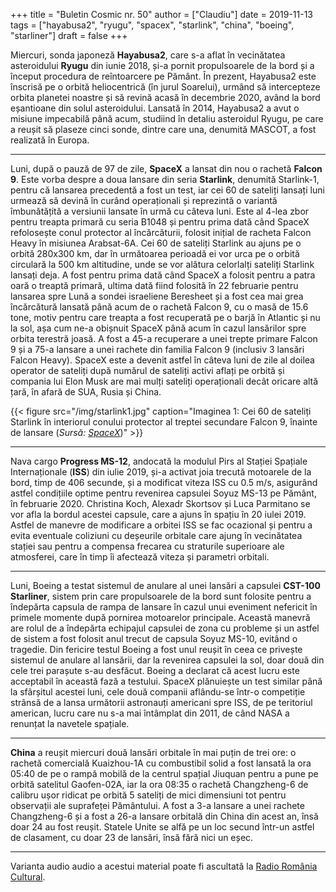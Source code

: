 +++
title = "Buletin Cosmic nr. 50"
author = ["Claudiu"]
date = 2019-11-13
tags = ["hayabusa2", "ryugu", "spacex", "starlink", "china", "boeing", "starliner"]
draft = false
+++

Miercuri, sonda japoneză **Hayabusa2**, care s-a aflat în vecinătatea asteroidului **Ryugu** din iunie 2018, și-a pornit propulsoarele de la bord și a început procedura de reîntoarcere pe Pământ. În prezent, Hayabusa2 este înscrisă pe o orbită heliocentrică (în jurul Soarelui), urmând să intercepteze orbita planetei noastre și să revină acasă în decembrie 2020, având la bord eșantioane din solul asteroidului. Lansată în 2014, Hayabusa2 a avut o misiune impecabilă până acum, studiind în detaliu asteroidul Ryugu, pe care a reușit să plaseze cinci sonde, dintre care una, denumită MASCOT, a fost realizată în Europa.

---

Luni, după o pauză de 97 de zile, **SpaceX** a lansat din nou o rachetă **Falcon 9**. Este vorba despre a doua lansare din seria **Starlink**, denumită Starlink-1, pentru că lansarea precedentă a fost un test, iar cei 60 de sateliți lansați luni urmează să devină în curând operaționali și reprezintă o variantă îmbunătățită a versiunii lansate în urmă cu câteva luni. Este al 4-lea zbor pentru treapta primară cu seria B1048 și pentru prima dată când SpaceX refolosește conul protector al încărcăturii, folosit inițial de racheta Falcon Heavy în misiunea Arabsat-6A. Cei 60 de sateliți Starlink au ajuns pe o orbită 280x300 km, dar în următoarea perioadă ei vor urca pe o orbită circulară la 500 km altitudine, unde se vor alătura celorlalți sateliți Starlink lansați deja. A fost pentru prima dată când SpaceX a folosit pentru a patra oară o treaptă primară, ultima dată fiind folosită în 22 februarie pentru lansarea spre Lună a sondei israeliene Beresheet și a fost cea mai grea încărcătură lansată până acum de o rachetă Falcon 9, cu o masă de 15.6 tone, motiv pentru care treapta a fost recuperată pe o barjă în Atlantic și nu la sol, așa cum ne-a obișnuit SpaceX până acum în cazul lansărilor spre orbita terestră joasă. A fost a 45-a recuperare a unei trepte primare Falcon 9 și a 75-a lansare a unei rachete din familia Falcon 9 (inclusiv 3 lansări Falcon Heavy). SpaceX este a devenit astfel în câteva luni de zile al doilea operator de sateliți după numărul de sateliți activi aflați pe orbită și compania lui Elon Musk are mai mulți sateliți operaționali decât oricare altă țară, în afară de SUA, Rusia și China.

{{< figure src="/img/starlink1.jpg" caption="Imaginea 1: Cei 60 de sateliți Starlink în interiorul conului protector al treptei secundare Falcon 9, înainte de lansare (_Sursă: [SpaceX](https://twitter.com/SpaceX/status/1193687615528042496)_)" >}}

---

Nava cargo **Progress MS-12**, andocată la modulul Pirs al Stației Spațiale Internaționale (**ISS**) din iulie 2019, și-a activat joia trecută motoarele de la bord, timp de 406 secunde, și a modificat viteza ISS cu 0.5 m/s, asigurând astfel condițiile optime pentru revenirea capsulei Soyuz MS-13 pe Pământ, în februarie 2020. Christina Koch, Alexadr Skortsov și Luca Parmitano se vor afla la bordul acestei capsule, care a ajuns în spațiu în 20 iulei 2019. Astfel de manevre de modificare a orbitei ISS se fac ocazional și pentru a evita eventuale coliziuni cu deșeurile orbitale care ajung în vecinătatea stației sau pentru a compensa frecarea cu straturile superioare ale atmosferei, care în timp îi afectează viteza și parametri orbitali.

---

Luni, Boeing a testat sistemul de anulare al unei lansări a capsulei **CST-100 Starliner**, sistem prin care propulsoarele de la bord sunt folosite pentru a îndepărta capsula de rampa de lansare în cazul unui eveniment nefericit în primele momente după pornirea motoarelor principale. Această manevră are rolul de a îndepărta echipajul capsulei de zona cu probleme și un astfel de sistem a fost folosit anul trecut de capsula Soyuz MS-10, evitând o tragedie. Din fericire testul Boeing a fost unul reușit în ceea ce privește sistemul de anulare al lansării, dar la revenirea capsulei la sol, doar două din cele trei parașute s-au desfăcut. Boeing a declarat că acest lucru este acceptabil în această fază a testului. SpaceX plănuiește un test similar până la sfârșitul acestei luni, cele două companii aflându-se într-o competiție strânsă de a lansa următorii astronauți americani spre ISS, de pe teritoriul american, lucru care nu s-a mai întâmplat din 2011, de când NASA a renunțat la navetele spațiale.

---

**China** a reușit miercuri două lansări orbitale în mai puțin de trei ore: o rachetă comercială Kuaizhou-1A cu combustibil solid a fost lansată la ora 05:40 de pe o rampă mobilă de la centrul spațial Jiuquan pentru a pune pe orbită satelitul Gaofen-02A, iar la ora 08:35 o rachetă Changzheng-6 de calibru ușor ridicat pe orbită 5 sateliți de mici dimensiuni tot pentru observații ale suprafeței Pământului. A fost a 3-a lansare a unei rachete Changzheng-6 și a fost a 26-a lansare orbitală din China din acest an, însă doar 24 au fost reușit. Statele Unite se alfă pe un loc secund într-un astfel de clasament, cu doar 23 de lansări, însă fără nici un eșec.

---

Varianta audio audio a acestui material poate fi ascultată la [Radio România Cultural](https://radioromaniacultural.ro/buletin-cosmic-38/).